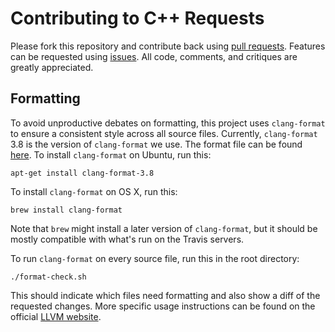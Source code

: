 # Contributing to C++ Requests

Please fork this repository and contribute back using [pull requests](https://github.com/libcpr/cpr/pulls). Features can be requested using [issues](https://github.com/libcpr/cpr/issues). All code, comments, and critiques are greatly appreciated.

## Formatting

To avoid unproductive debates on formatting, this project uses `clang-format` to ensure a consistent style across all source files. Currently, `clang-format` 3.8 is the version of `clang-format` we use. The format file can be found [here](https://github.com/libcpr/cpr/blob/master/.clang-format). To install `clang-format` on Ubuntu, run this:

```
apt-get install clang-format-3.8
```

To install `clang-format` on OS X, run this:

```
brew install clang-format
```

Note that `brew` might install a later version of `clang-format`, but it should be mostly compatible with what's run on the Travis servers.

To run `clang-format` on every source file, run this in the root directory:

```
./format-check.sh
```

This should indicate which files need formatting and also show a diff of the requested changes. More specific usage instructions can be found on the official [LLVM website](http://releases.llvm.org/3.8.0/tools/clang/docs/ClangFormat.html).
